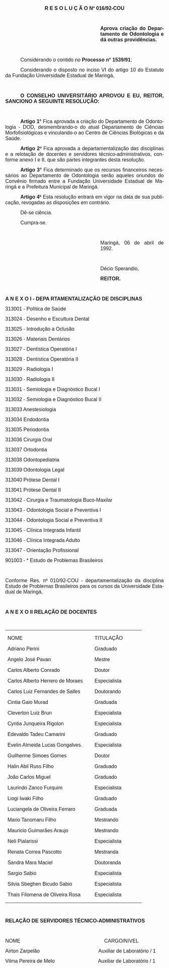 <body lang=PT-BR style='tab-interval:36.0pt'>

<div class=Section1>

<p class=MsoNormal align=center style='text-align:center'><b style='mso-bidi-font-weight:
normal'><span style='font-size:12.0pt;mso-bidi-font-size:10.0pt;font-family:
Arial'>R E S O L U Ç Ã O Nº 016/92-COU<o:p></o:p></span></b></p>

<p class=MsoNormal><span style='font-size:12.0pt;font-family:Arial'><o:p>&nbsp;</o:p></span></p>

<p class=MsoNormal style='margin-left:8.0cm;text-align:justify'><b
style='mso-bidi-font-weight:normal'><span style='font-size:12.0pt;font-family:
Arial'>Aprova criação do Departamento de Odontologia e dá outras providências.<o:p></o:p></span></b></p>

<p class=MsoNormal style='text-align:justify'><span style='font-size:12.0pt;
font-family:Arial'><o:p>&nbsp;</o:p></span></p>

<p class=MsoNormal style='text-align:justify;text-indent:36.0pt'><span
style='font-size:12.0pt;font-family:Arial'>Considerando o contido no <b
style='mso-bidi-font-weight:normal'>Processo n° 1539/91</b>; <o:p></o:p></span></p>

<p class=MsoNormal style='text-align:justify;text-indent:36.0pt'><span
style='font-size:12.0pt;font-family:Arial'>Considerando o disposto no inciso VI
do artigo 10 do Estatuto da Fundação Universidade Estadual de Maringá,<o:p></o:p></span></p>

<p class=MsoNormal style='text-align:justify;text-indent:36.0pt'><span
style='font-size:12.0pt;font-family:Arial'><o:p>&nbsp;</o:p></span></p>

<p class=MsoNormal style='text-align:justify;text-indent:36.0pt'><b
style='mso-bidi-font-weight:normal'><span style='font-size:12.0pt;font-family:
Arial'>O CONSELHO UNIVERSITÁRIO APROVOU E EU, REITOR, SANCIONO A SEGUINTE
RESOLUÇÃO:<o:p></o:p></span></b></p>

<p class=MsoNormal style='text-align:justify;text-indent:36.0pt'><span
style='font-size:12.0pt;font-family:Arial'><o:p>&nbsp;</o:p></span></p>

<p class=MsoNormal style='text-align:justify;text-indent:36.0pt'><b
style='mso-bidi-font-weight:normal'><span style='font-size:12.0pt;font-family:
Arial'>Artigo 1°</span></b><span style='font-size:12.0pt;font-family:Arial'> Fica
aprovada a criação do Departamento de Odontologia - DOD, desmembrando-o do
atual Departamento de Ciências Morfofisiológicas e vinculando-o ao Centro de Ciências
Biológicas e da Saúde.<o:p></o:p></span></p>

<p class=MsoNormal style='text-align:justify;text-indent:36.0pt'><b
style='mso-bidi-font-weight:normal'><span style='font-size:12.0pt;font-family:
Arial'>Artigo 2º</span></b><span style='font-size:12.0pt;font-family:Arial'>
Fica aprovada a departamentalização das disciplinas e a relotação de docentes e
servidores técnico-administrativos, conforme anexo I e II, que são partes
integrantes desta resolução.<o:p></o:p></span></p>

<p class=MsoNormal style='text-align:justify;text-indent:36.0pt'><b
style='mso-bidi-font-weight:normal'><span style='font-size:12.0pt;font-family:
Arial'>Artigo 3°</span></b><span style='font-size:12.0pt;font-family:Arial'>
Fica determinado que os recursos financeiros necessários ao Departamento de
Odontologia serão aqueles oriundos do Convênio firmado entre a Fundação
Universidade Estadual de Maringá e a Prefeitura Municipal de Maringá.<o:p></o:p></span></p>

<p class=MsoNormal style='text-align:justify;text-indent:36.0pt'><b
style='mso-bidi-font-weight:normal'><span style='font-size:12.0pt;font-family:
Arial'>Artigo 4º</span></b><span style='font-size:12.0pt;font-family:Arial'>
Esta resolução entrará em vigor na data de sua publicação, revogadas as
disposições em contrário.<o:p></o:p></span></p>

<p class=MsoNormal style='text-align:justify;text-indent:36.0pt'><span
style='font-size:12.0pt;font-family:Arial'>Dê-se ciência.<o:p></o:p></span></p>

<p class=MsoNormal style='text-align:justify;text-indent:36.0pt'><span
style='font-size:12.0pt;font-family:Arial'>Cumpra-se.<o:p></o:p></span></p>

<p class=MsoNormal style='text-align:justify'><span style='font-size:12.0pt;
font-family:Arial'><o:p>&nbsp;</o:p></span></p>

<p class=MsoNormal style='margin-left:8.0cm;text-align:justify'><span
style='font-size:12.0pt;font-family:Arial'>Maringá, 06 de abril de 1992.<o:p></o:p></span></p>

<p class=MsoNormal style='margin-left:8.0cm;text-align:justify'><span
style='font-size:12.0pt;font-family:Arial'><o:p>&nbsp;</o:p></span></p>

<p class=MsoNormal style='margin-left:8.0cm;text-align:justify'><span
style='font-size:12.0pt;font-family:Arial'>Décio Sperandio,<o:p></o:p></span></p>

<p class=MsoNormal style='margin-left:8.0cm;text-align:justify'><b
style='mso-bidi-font-weight:normal'><span style='font-size:12.0pt;font-family:
Arial'>REITOR.<o:p></o:p></span></b></p>

<p class=MsoNormal style='text-align:justify'><span style='font-size:12.0pt;
font-family:Arial'><o:p>&nbsp;</o:p></span></p>

<p class=MsoNormal style='text-align:justify'><b style='mso-bidi-font-weight:
normal'><span style='font-size:12.0pt;font-family:Arial'>A N E X O I - DEPA
RTAMENTALIZAÇÃO DE DISCIPLINAS<o:p></o:p></span></b></p>

<p class=MsoNormal style='text-align:justify'><span style='font-size:12.0pt;
font-family:Arial'>313001 - Política de Saúde<o:p></o:p></span></p>

<p class=MsoNormal style='text-align:justify'><span style='font-size:12.0pt;
font-family:Arial'>313024 - Desenho e Escultura Dental <o:p></o:p></span></p>

<p class=MsoNormal style='text-align:justify'><span style='font-size:12.0pt;
font-family:Arial'>313025 - Introdução a Oclusão<o:p></o:p></span></p>

<p class=MsoNormal style='text-align:justify'><span style='font-size:12.0pt;
font-family:Arial'>313026 - Materiais Dentários<o:p></o:p></span></p>

<p class=MsoNormal style='text-align:justify'><span style='font-size:12.0pt;
font-family:Arial'>313027 - Dentística Operatória I <o:p></o:p></span></p>

<p class=MsoNormal style='text-align:justify'><span style='font-size:12.0pt;
font-family:Arial'>313028 - Dentística Operatória II <o:p></o:p></span></p>

<p class=MsoNormal style='text-align:justify'><span style='font-size:12.0pt;
font-family:Arial'>313029 - Radiologia I<o:p></o:p></span></p>

<p class=MsoNormal style='text-align:justify'><span style='font-size:12.0pt;
font-family:Arial'>313030 - Radiologia II<o:p></o:p></span></p>

<p class=MsoNormal style='text-align:justify'><span style='font-size:12.0pt;
font-family:Arial'>313031 - Semiologia e Diagnóstico Bucal I <o:p></o:p></span></p>

<p class=MsoNormal style='text-align:justify'><span style='font-size:12.0pt;
font-family:Arial'>313032 - Semiologia e Diagnóstico Bucal II <o:p></o:p></span></p>

<p class=MsoNormal style='text-align:justify'><span style='font-size:12.0pt;
font-family:Arial'>313033 Anestesiologia<o:p></o:p></span></p>

<p class=MsoNormal style='text-align:justify'><span style='font-size:12.0pt;
font-family:Arial'>313034 Endodontia<o:p></o:p></span></p>

<p class=MsoNormal style='text-align:justify'><span style='font-size:12.0pt;
font-family:Arial'>313035 Periodontia<o:p></o:p></span></p>

<p class=MsoNormal style='text-align:justify'><span style='font-size:12.0pt;
font-family:Arial'>313036 Cirurgia Oral<o:p></o:p></span></p>

<p class=MsoNormal style='text-align:justify'><span style='font-size:12.0pt;
font-family:Arial'>313037 Ortodontia<o:p></o:p></span></p>

<p class=MsoNormal style='text-align:justify'><span style='font-size:12.0pt;
font-family:Arial'>313038 Odontopediatria<o:p></o:p></span></p>

<p class=MsoNormal style='text-align:justify'><span style='font-size:12.0pt;
font-family:Arial'>313039 Odontologia Legal<o:p></o:p></span></p>

<p class=MsoNormal style='text-align:justify'><span style='font-size:12.0pt;
font-family:Arial'>313040 Prótese Dental I<o:p></o:p></span></p>

<p class=MsoNormal style='text-align:justify'><span style='font-size:12.0pt;
font-family:Arial'>313041 Prótese Dental II<o:p></o:p></span></p>

<p class=MsoNormal style='text-align:justify'><span style='font-size:12.0pt;
font-family:Arial'>313042 - Cirurgia e Traumatologia Buco-Maxilar <o:p></o:p></span></p>

<p class=MsoNormal style='text-align:justify'><span style='font-size:12.0pt;
font-family:Arial'>313043 - Odontologia Social e Preventiva I <o:p></o:p></span></p>

<p class=MsoNormal style='text-align:justify'><span style='font-size:12.0pt;
font-family:Arial'>313044 - Odontologia Social e Preventiva II <o:p></o:p></span></p>

<p class=MsoNormal style='text-align:justify'><span style='font-size:12.0pt;
font-family:Arial'>313045 - Clínica Integrada Infantil <o:p></o:p></span></p>

<p class=MsoNormal style='text-align:justify'><span style='font-size:12.0pt;
font-family:Arial'>313046 - Clínica Integrada Adulto <o:p></o:p></span></p>

<p class=MsoNormal style='text-align:justify'><span style='font-size:12.0pt;
font-family:Arial'>313047 - Orientação Profissional <o:p></o:p></span></p>

<p class=MsoNormal style='text-align:justify'><span style='font-size:12.0pt;
font-family:Arial'>901003 - * Estudo de Problemas Brasileiros<o:p></o:p></span></p>

<p class=MsoNormal style='text-align:justify'><span style='font-size:12.0pt;
font-family:Arial'><o:p>&nbsp;</o:p></span></p>

<p class=MsoNormal style='text-align:justify'><span style='font-size:12.0pt;
font-family:Arial'>Conforme Res. nº 010/92-COU - departamentalização da
disciplina Estudo de Problemas Brasileiros para os cursos da Universidade
Estadual de Maringá.<o:p></o:p></span></p>

<p class=MsoNormal style='text-align:justify'><span style='font-size:12.0pt;
font-family:Arial'><o:p>&nbsp;</o:p></span></p>

<p class=MsoNormal style='text-align:justify'><b style='mso-bidi-font-weight:
normal'><span style='font-size:12.0pt;font-family:Arial'>A N E X O II RELAÇÃO
DE DOCENTES<o:p></o:p></span></b></p>

<p class=MsoNormal style='text-align:justify'><span style='font-size:12.0pt;
font-family:Arial'><o:p>&nbsp;</o:p></span></p>

<table class=MsoTableGrid border=0 cellspacing=0 cellpadding=0
 style='border-collapse:collapse;mso-yfti-tbllook:480;mso-padding-alt:0cm 5.4pt 0cm 5.4pt'>
 <tr style='mso-yfti-irow:0;mso-yfti-firstrow:yes;mso-yfti-lastrow:yes;
  height:362.0pt'>
  <td width=262 valign=top style='width:196.8pt;padding:0cm 5.4pt 0cm 5.4pt;
  height:362.0pt'>
  <p class=MsoNormal style='text-align:justify'><span style='font-size:12.0pt;
  font-family:Arial'>NOME <o:p></o:p></span></p>
  <p class=MsoNormal style='text-align:justify'><span style='font-size:12.0pt;
  font-family:Arial'>Adriano Perini<o:p></o:p></span></p>
  <p class=MsoNormal style='text-align:justify'><span style='font-size:12.0pt;
  font-family:Arial'>Angelo José Pavan<o:p></o:p></span></p>
  <p class=MsoNormal style='text-align:justify'><span style='font-size:12.0pt;
  font-family:Arial'>Carlos Alberto Conrado <o:p></o:p></span></p>
  <p class=MsoNormal style='text-align:justify'><span style='font-size:12.0pt;
  font-family:Arial'>Carlos Alberto Herrero de Moraes<o:p></o:p></span></p>
  <p class=MsoNormal style='text-align:justify'><span style='font-size:12.0pt;
  font-family:Arial'>Carlos Luiz Fernandes de Salles<o:p></o:p></span></p>
  <p class=MsoNormal style='text-align:justify'><span style='font-size:12.0pt;
  font-family:Arial'>Cintia Gaio Murad<o:p></o:p></span></p>
  <p class=MsoNormal style='text-align:justify'><span style='font-size:12.0pt;
  font-family:Arial'>Cleverton Luiz Brun<o:p></o:p></span></p>
  <p class=MsoNormal style='text-align:justify'><span style='font-size:12.0pt;
  font-family:Arial'>Cyntia Junqueira Rigolon<o:p></o:p></span></p>
  <p class=MsoNormal style='text-align:justify'><span style='font-size:12.0pt;
  font-family:Arial'>Edevaldo Tadeu Camarini<o:p></o:p></span></p>
  <p class=MsoNormal style='text-align:justify'><span style='font-size:12.0pt;
  font-family:Arial'>Evelin Almeida Lucas Gongalves.<o:p></o:p></span></p>
  <p class=MsoNormal style='text-align:justify'><span style='font-size:12.0pt;
  font-family:Arial'>Guilherme Simoes Gomes<o:p></o:p></span></p>
  <p class=MsoNormal style='text-align:justify'><span style='font-size:12.0pt;
  font-family:Arial'>Halin Abil Russ Filho<o:p></o:p></span></p>
  <p class=MsoNormal style='text-align:justify'><span style='font-size:12.0pt;
  font-family:Arial'>João Carlos Miguel<o:p></o:p></span></p>
  <p class=MsoNormal style='text-align:justify'><span style='font-size:12.0pt;
  font-family:Arial'>Laurindo Zanco Furquim<o:p></o:p></span></p>
  <p class=MsoNormal style='text-align:justify'><span style='font-size:12.0pt;
  font-family:Arial'>Liogi Iwaki Filho<o:p></o:p></span></p>
  <p class=MsoNormal style='text-align:justify'><span style='font-size:12.0pt;
  font-family:Arial'>Luciangela de Oliveira Ferraro<o:p></o:p></span></p>
  <p class=MsoNormal style='text-align:justify'><span style='font-size:12.0pt;
  font-family:Arial'>Mario Tanomaru Filho<o:p></o:p></span></p>
  <p class=MsoNormal style='text-align:justify'><span style='font-size:12.0pt;
  font-family:Arial'>Mauricio Guimarães Araujo<o:p></o:p></span></p>
  <p class=MsoNormal style='text-align:justify'><span style='font-size:12.0pt;
  font-family:Arial'>Neli Pialarissi<o:p></o:p></span></p>
  <p class=MsoNormal style='text-align:justify'><span style='font-size:12.0pt;
  font-family:Arial'>Renata Correa Pascotto<o:p></o:p></span></p>
  <p class=MsoNormal style='text-align:justify'><span style='font-size:12.0pt;
  font-family:Arial'>Sandra Mara Maciel<o:p></o:p></span></p>
  <p class=MsoNormal style='text-align:justify'><span style='font-size:12.0pt;
  font-family:Arial'>Sargio Sabio<o:p></o:p></span></p>
  <p class=MsoNormal style='text-align:justify'><span style='font-size:12.0pt;
  font-family:Arial'>Silvia Sbeghen Bicudo Sabio<o:p></o:p></span></p>
  <p class=MsoNormal style='text-align:justify'><span style='font-size:12.0pt;
  font-family:Arial'>Thais Filomena de Oliveira Rosa<o:p></o:p></span></p>
  </td>
  <td width=142 valign=top style='width:106.3pt;padding:0cm 5.4pt 0cm 5.4pt;
  height:362.0pt'>
  <p class=MsoNormal style='text-align:justify'><span style='font-size:12.0pt;
  font-family:Arial'>TITULAÇÃO<o:p></o:p></span></p>
  <p class=MsoNormal style='text-align:justify'><span style='font-size:12.0pt;
  font-family:Arial'>Graduado<o:p></o:p></span></p>
  <p class=MsoNormal style='text-align:justify'><span style='font-size:12.0pt;
  font-family:Arial'>Mestre<o:p></o:p></span></p>
  <p class=MsoNormal style='text-align:justify'><span style='font-size:12.0pt;
  font-family:Arial'>Doutor<o:p></o:p></span></p>
  <p class=MsoNormal style='text-align:justify'><span style='font-size:12.0pt;
  font-family:Arial'>Especialista<o:p></o:p></span></p>
  <p class=MsoNormal style='text-align:justify'><span style='font-size:12.0pt;
  font-family:Arial'>Doutorando<o:p></o:p></span></p>
  <p class=MsoNormal style='text-align:justify'><span style='font-size:12.0pt;
  font-family:Arial'>Graduada<o:p></o:p></span></p>
  <p class=MsoNormal style='text-align:justify'><span style='font-size:12.0pt;
  font-family:Arial'>Especialista<o:p></o:p></span></p>
  <p class=MsoNormal style='text-align:justify'><span style='font-size:12.0pt;
  font-family:Arial'>Especialista<o:p></o:p></span></p>
  <p class=MsoNormal style='text-align:justify'><span style='font-size:12.0pt;
  font-family:Arial'>Graduado<o:p></o:p></span></p>
  <p class=MsoNormal style='text-align:justify'><span style='font-size:12.0pt;
  font-family:Arial'>Especialista<o:p></o:p></span></p>
  <p class=MsoNormal style='text-align:justify'><span style='font-size:12.0pt;
  font-family:Arial'>Doutor<o:p></o:p></span></p>
  <p class=MsoNormal style='text-align:justify'><span style='font-size:12.0pt;
  font-family:Arial'>Graduado<o:p></o:p></span></p>
  <p class=MsoNormal style='text-align:justify'><span style='font-size:12.0pt;
  font-family:Arial'>Graduado<o:p></o:p></span></p>
  <p class=MsoNormal style='text-align:justify'><span style='font-size:12.0pt;
  font-family:Arial'>Especialista<o:p></o:p></span></p>
  <p class=MsoNormal style='text-align:justify'><span style='font-size:12.0pt;
  font-family:Arial'>Graduado<o:p></o:p></span></p>
  <p class=MsoNormal style='text-align:justify'><span style='font-size:12.0pt;
  font-family:Arial'>Graduada<o:p></o:p></span></p>
  <p class=MsoNormal style='text-align:justify'><span style='font-size:12.0pt;
  font-family:Arial'>Mestrando <o:p></o:p></span></p>
  <p class=MsoNormal style='text-align:justify'><span style='font-size:12.0pt;
  font-family:Arial'>Mestrando <o:p></o:p></span></p>
  <p class=MsoNormal style='text-align:justify'><span style='font-size:12.0pt;
  font-family:Arial'>Especialista <o:p></o:p></span></p>
  <p class=MsoNormal style='text-align:justify'><span style='font-size:12.0pt;
  font-family:Arial'>Mestranda <o:p></o:p></span></p>
  <p class=MsoNormal style='text-align:justify'><span style='font-size:12.0pt;
  font-family:Arial'>Doutoranda <o:p></o:p></span></p>
  <p class=MsoNormal style='text-align:justify'><span style='font-size:12.0pt;
  font-family:Arial'>Especialista <o:p></o:p></span></p>
  <p class=MsoNormal style='text-align:justify'><span style='font-size:12.0pt;
  font-family:Arial'>Especialista <o:p></o:p></span></p>
  <p class=MsoNormal style='text-align:justify'><span style='font-size:12.0pt;
  font-family:Arial'>Especialista<o:p></o:p></span></p>
  </td>
 </tr>
</table>

<p class=MsoNormal style='text-align:justify'><span style='font-size:12.0pt;
font-family:Arial'><o:p>&nbsp;</o:p></span></p>

<p class=MsoNormal style='text-align:justify'><b style='mso-bidi-font-weight:
normal'><span style='font-size:12.0pt;font-family:Arial'>RELAÇÃO DE SERVIDORES
TÉCNICO-ADMINISTRATIVOS<o:p></o:p></span></b></p>

<p class=MsoNormal style='text-align:justify'><span style='font-size:12.0pt;
font-family:Arial'><o:p>&nbsp;</o:p></span></p>

<p class=MsoNormal style='text-align:justify'><span style='font-size:12.0pt;
font-family:Arial'>NOME <span
style='mso-spacerun:yes'>                                                           </span>CARGO/NíVEL
<o:p></o:p></span></p>

<p class=MsoNormal style='text-align:justify'><span style='font-size:12.0pt;
font-family:Arial'>Airton Zarpelão <span
style='mso-spacerun:yes'>                                         </span>Auxiliar
de Laboratório / 1<o:p></o:p></span></p>

<p class=MsoNormal style='text-align:justify'><span style='font-size:12.0pt;
font-family:Arial'>Vilma Pereira de Melo <span
style='mso-spacerun:yes'>                              </span>Auxiliar de
Laboratório / 1<o:p></o:p></span></p>

<p class=MsoNormal><span style='font-size:12.0pt;font-family:Arial'><o:p>&nbsp;</o:p></span></p>

</div>

</body>
